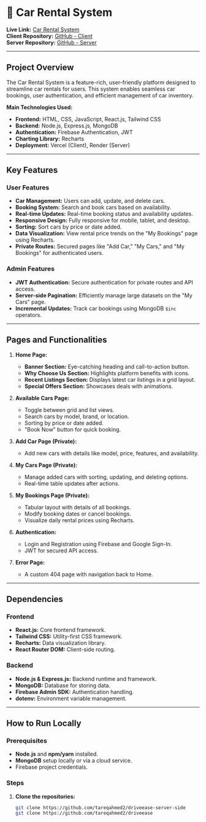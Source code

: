# 🚗 Car Rental System

**Live Link:** [Car Rental System](https://driveease1.netlify.app/)  
**Client Repository:** [GitHub - Client](https://github.com/tareqahmed2/driveease)  
**Server Repository:** [GitHub - Server](https://github.com/tareqahmed2/driveease-server-side)

---

## Project Overview

The Car Rental System is a feature-rich, user-friendly platform designed to streamline car rentals for users. This system enables seamless car bookings, user authentication, and efficient management of car inventory.

**Main Technologies Used:**

- **Frontend:** HTML, CSS, JavaScript, React.js, Tailwind CSS
- **Backend:** Node.js, Express.js, MongoDB
- **Authentication:** Firebase Authentication, JWT
- **Charting Library:** Recharts
- **Deployment:** Vercel (Client), Render (Server)

---

## Key Features

### User Features

- **Car Management:** Users can add, update, and delete cars.
- **Booking System:** Search and book cars based on availability.
- **Real-time Updates:** Real-time booking status and availability updates.
- **Responsive Design:** Fully responsive for mobile, tablet, and desktop.
- **Sorting:** Sort cars by price or date added.
- **Data Visualization:** View rental price trends on the "My Bookings" page using Recharts.
- **Private Routes:** Secured pages like "Add Car," "My Cars," and "My Bookings" for authenticated users.

### Admin Features

- **JWT Authentication:** Secure authentication for private routes and API access.
- **Server-side Pagination:** Efficiently manage large datasets on the "My Cars" page.
- **Incremental Updates:** Track car bookings using MongoDB `$inc` operators.

---

## Pages and Functionalities

1. **Home Page:**

   - **Banner Section:** Eye-catching heading and call-to-action button.
   - **Why Choose Us Section:** Highlights platform benefits with icons.
   - **Recent Listings Section:** Displays latest car listings in a grid layout.
   - **Special Offers Section:** Showcases deals with animations.

2. **Available Cars Page:**

   - Toggle between grid and list views.
   - Search cars by model, brand, or location.
   - Sorting by price or date added.
   - "Book Now" button for quick booking.

3. **Add Car Page (Private):**

   - Add new cars with details like model, price, features, and availability.

4. **My Cars Page (Private):**

   - Manage added cars with sorting, updating, and deleting options.
   - Real-time table updates after actions.

5. **My Bookings Page (Private):**

   - Tabular layout with details of all bookings.
   - Modify booking dates or cancel bookings.
   - Visualize daily rental prices using Recharts.

6. **Authentication:**

   - Login and Registration using Firebase and Google Sign-In.
   - JWT for secured API access.

7. **Error Page:**
   - A custom 404 page with navigation back to Home.

---

## Dependencies

### Frontend

- **React.js:** Core frontend framework.
- **Tailwind CSS:** Utility-first CSS framework.
- **Recharts:** Data visualization library.
- **React Router DOM:** Client-side routing.

### Backend

- **Node.js & Express.js:** Backend runtime and framework.
- **MongoDB:** Database for storing data.
- **Firebase Admin SDK:** Authentication handling.
- **dotenv:** Environment variable management.

---

## How to Run Locally

### Prerequisites

- **Node.js** and **npm/yarn** installed.
- **MongoDB** setup locally or via a cloud service.
- Firebase project credentials.

### Steps

1. **Clone the repositories:**
   ```bash
   git clone https://github.com/tareqahmed2/driveease-server-side
   git clone https://github.com/tareqahmed2/driveease
   ```
